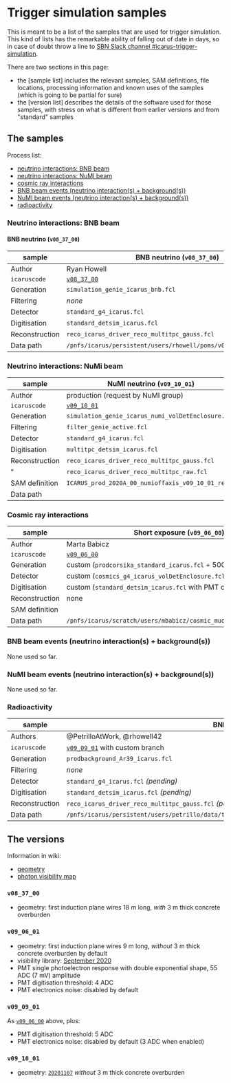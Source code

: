 Trigger simulation samples
===========================

This is meant to be a list of the samples that are used for trigger simulation.
This kind of lists has the remarkable ability of falling out of date in days, so in case of doubt throw a line to [SBN Slack channel #icarus-trigger-simulation](https://shortbaseline.slack.com/archives/G015B91SL8N).

There are two sections in this page:
* the [sample list] includes the relevant samples, SAM definitions,
  file locations, processing information and known uses of the samples
  (which is going to be partial for sure)
* the [version list] describes the details of the software used
  for those samples, with stress on what is different from earlier versions and
  from "standard" samples


## The samples #################################################################


Process list:
* [neutrino interactions: BNB beam](#neutrino-interactions-bnb-beam)
* [neutrino interactions: NuMI beam](#neutrino-interactions-numi-beam)
* [cosmic ray interactions](#cosmic-ray-interactions)
* [BNB beam events (neutrino interaction(s) + background(s))](#bnb-beam-events-neutrino-interactions--backgrounds)
* [NuMI beam events (neutrino interaction(s) + background(s))](#numi-beam-events-neutrino-interactions--backgrounds)
* [radioactivity](#radioactivity)


### Neutrino interactions: BNB beam ###########################################

#### BNB neutrino (`v08_37_00`)

sample         | BNB neutrino (`v08_37_00`)
-------------- | -----------------------------------------------------------------
Author         | Ryan Howell
`icaruscode`   | [`v08_37_00`](#v08_37_00)
Generation     | `simulation_genie_icarus_bnb.fcl`
Filtering      | _none_
Detector       | `standard_g4_icarus.fcl`
Digitisation   | `standard_detsim_icarus.fcl`
Reconstruction | `reco_icarus_driver_reco_multitpc_gauss.fcl`
Data path      | `/pnfs/icarus/persistent/users/rhowell/poms/v08_37_00/detsim/bnb` 


### Neutrino interactions: NuMi beam ##########################################

sample         | NuMI neutrino (`v09_10_01`)
-------------- | -----------------------------------------------------------------
Author         | production (request by NuMI group)
`icaruscode`   | [`v09_10_01`](#v09_10_01)
Generation     | `simulation_genie_icarus_numi_volDetEnclosure.fcl`
Filtering      | `filter_genie_active.fcl`
Detector       | `standard_g4_icarus.fcl`
Digitisation   | `multitpc_detsim_icarus.fcl`
Reconstruction | `reco_icarus_driver_reco_multitpc_gauss.fcl`
"              | `reco_icarus_driver_reco_multitpc_raw.fcl`
SAM definition | `ICARUS_prod_2020A_00_numioffaxis_v09_10_01_reco2`
Data path      | 


### Cosmic ray interactions ###################################################

sample         | Short exposure (`v09_06_00`)
-------------- | -------------------------------------------------------------------
Author         | Marta Babicz
`icaruscode`   | [`v09_06_00`](#v09_06_00)
Generation     | custom (`prodcorsika_standard_icarus.fcl` + 500 &micro;s exposure)
Detector       | custom (`cosmics_g4_icarus_volDetEnclosure.fcl`)
Digitisation   | custom (`standard_detsim_icarus.fcl` with PMT only)
Reconstruction | none
SAM definition | 
Data path      | `/pnfs/icarus/scratch/users/mbabicz/cosmic_muons_p0[12]/v09_06_00`


### BNB beam events (neutrino interaction(s) + background(s)) #################

None used so far.



### NuMI beam events (neutrino interaction(s) + background(s)) ################

None used so far.



### Radioactivity #############################################################

sample         | BNB neutrino (`v09_09_01`)
-------------- | -----------------------------------------------------------------
Authors        | @PetrilloAtWork, @rhowell42
`icaruscode`   | [`v09_09_01`](#v09_09_01) with custom branch
Generation     | `prodbackground_Ar39_icarus.fcl`
Filtering      | _none_
Detector       | `standard_g4_icarus.fcl` _(pending)_
Digitisation   | `standard_detsim_icarus.fcl` _(pending)_
Reconstruction | `reco_icarus_driver_reco_multitpc_gauss.fcl` _(pending)_
Data path      | `/pnfs/icarus/persistent/users/petrillo/data/trigger/20201112/v09_09_01/prodbackground_Ar39_icarus/filelists` 


## The versions ###############################################################

Information in wiki:

* [geometry](../Detector_geometry.md)
* [photon visibility map](../physics/PhotonLibrary.md)


### `v08_37_00`

* geometry: first induction plane wires 18 m long, _with_ 3 m thick concrete overburden

### `v09_06_01`

* geometry: first induction plane wires 9 m long, _without_ 3 m thick concrete overburden by default
* visibility library: [September 2020](../physics/PhotonLibrary.md#20200925)
* PMT single photoelectron response with double exponential shape, 55 ADC (7 mV) amplitude
* PMT digitisation threshold: 4 ADC
* PMT electronics noise: disabled by default

### `v09_09_01`

As [`v09_06_00`](#v09_06_00) above, plus:
* PMT digitisation threshold: 5 ADC
* PMT electronics noise: disabled by default (3 ADC when enabled)

### `v09_10_01`

* geometry: [`20201107`](https://sbnsoftware.github.io/icaruscode_wiki/Detector_geometry.html) _without_ 3 m thick concrete overburden
